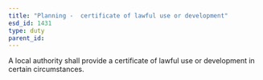 ```yaml
---
title: "Planning -  certificate of lawful use or development"
esd_id: 1431
type: duty
parent_id:  
---
```


A local authority shall provide a certificate of lawful use or development in certain circumstances.

